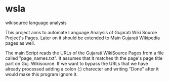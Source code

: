 # wsla
wikisource language analysis

This project aims to automate Language Analysis of Gujarati Wiki Source Project's
Pages. Later on it should be extended to Main Gujarati Wikipedia pages as well.

The main Script reads the URLs of the Gujarati WikiSource Pages from a file called 
"page_names.txt". It assumes that it matches th the page's page title part on 
Guj. Wikisource. If we want to bypass the URLs that we have already processed 
adding a colon (:) charecter and writing "Done" after it would make this program 
ignore it. 
